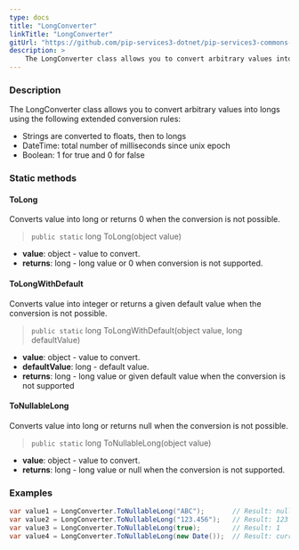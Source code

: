 ```yaml
---
type: docs
title: "LongConverter"
linkTitle: "LongConverter"
gitUrl: "https://github.com/pip-services3-dotnet/pip-services3-commons-dotnet"
description: > 
    The LongConverter class allows you to convert arbitrary values into longs using extended conversion rules.
---
```


### Description

The LongConverter class allows you to convert arbitrary values into longs using the following extended conversion rules:

- Strings are converted to floats, then to longs
- DateTime: total number of milliseconds since unix epoсh   
- Boolean: 1 for true and 0 for false

### Static methods

#### ToLong
Converts value into long or returns 0 when the conversion is not possible.

> `public static` long ToLong(object value)

- **value**: object - value to convert.
- **returns**: long - long value or 0 when conversion is not supported.

#### ToLongWithDefault
Converts value into integer or returns a given default value when the conversion is not possible.

> `public static` long ToLongWithDefault(object value, long defaultValue)

- **value**: object - value to convert.
- **defaultValue**: long - default value.
- **returns**: long - long value or given default value when the conversion is not supported 

#### ToNullableLong
Converts value into long or returns null when the conversion is not possible.

> `public static` long ToNullableLong(object value)

- **value**: object - value to convert.
- **returns**: long - long value or null when the conversion is not supported.

### Examples

```cs
var value1 = LongConverter.ToNullableLong("ABC");       // Result: null
var value2 = LongConverter.ToNullableLong("123.456");   // Result: 123
var value3 = LongConverter.ToNullableLong(true);        // Result: 1
var value4 = LongConverter.ToNullableLong(new Date());  // Result: current milliseconds

```
